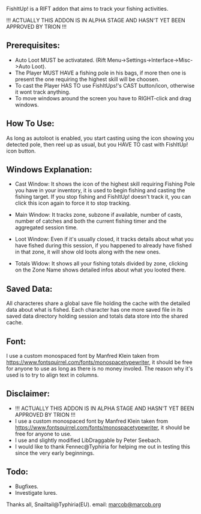 FishItUp! is a RIFT addon that aims to track your fishing activities.

!!! ACTUALLY THIS ADDON IS IN ALPHA STAGE AND HASN'T YET BEEN APPROVED BY TRION !!!

Prerequisites:
--------------
- Auto Loot MUST be activatated. (Rift Menu->Settings->Interface->Misc->Auto Loot).
- The Player MUST HAVE a fishing pole in his bags, if more then one is present the one requiring the highest skill will be choosen.
- To cast the Player HAS TO use FishItUps!'s CAST button/icon, otherwise it wont track anything.
- To move windows around the screen you have to RIGHT-click and drag windows.

How To Use:
-----------
As long as autoloot is enabled, you start casting using the icon showing you detected pole, then reel up as usual, but you HAVE TO cast with FishItUp! icon button.

Windows Explanation:
--------------------
- Cast Window: 
  It shows the icon of the highest skill requiring Fishing Pole you have in your inventory, it is used to begin fishing and 
  casting the fishing target. If you stop fishing and FishItUp! doesn't track it, you can click this icon again to force it 
  to stop tracking.

- Main Window: 
  It tracks zone, subzone if available, number of casts, number of catches and both the current fishing timer and the 
  aggregated session time.

- Loot Window: 
  Even if it's usually closed, it tracks details about what you have fished during this session, if you happened
  to already have fished in that zone, it will show old loots along with the new ones.

- Totals Widow: 
  It shows all your fishing totals divided by zone, clicking on the Zone Name shows detailed infos about what you
  looted there.

Saved Data:
-----------
All characteres share a global save file holding the cache with the detailed data about what is fished. Each character has one more
saved file in its saved data directory holding session and totals data store into the shared cache.

Font:
-----
I use a custom monospaced font by Manfred Klein taken from https://www.fontsquirrel.com/fonts/monospacetypewriter, it should be free for anyone to use as long as there is no money involed. The reason why it's used is to try to align text in columns.

Disclaimer:
-----------
- !!! ACTUALLY THIS ADDON IS IN ALPHA STAGE AND HASN'T YET BEEN APPROVED BY TRION !!!
- I use a custom monospaced font by Manfred Klein taken from https://www.fontsquirrel.com/fonts/monospacetypewriter, it should be free for
  anyone to use.
- I use and slightly modified LibDraggable by Peter Seebach.
- I would like to thank Fennec@Typhiria for helping me out in testing this since the very early beginnings. 

Todo:
-----
- Bugfixes.
- Investigate lures.


Thanks all, Snailtail@Typhiria(EU).
email: marcob@marcob.org
